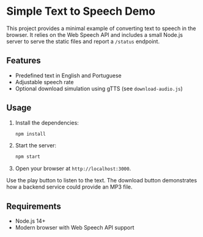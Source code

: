 # Simple Text to Speech Demo

This project provides a minimal example of converting text to speech in the browser. It relies on the Web Speech API and includes a small Node.js server to serve the static files and report a `/status` endpoint.

## Features

- Predefined text in English and Portuguese
- Adjustable speech rate
- Optional download simulation using gTTS (see `download-audio.js`)

## Usage

1. Install the dependencies:
   ```bash
   npm install
   ```
2. Start the server:
   ```bash
   npm start
   ```
3. Open your browser at `http://localhost:3000`.

Use the play button to listen to the text. The download button demonstrates how a backend service could provide an MP3 file.

## Requirements

- Node.js 14+
- Modern browser with Web Speech API support

